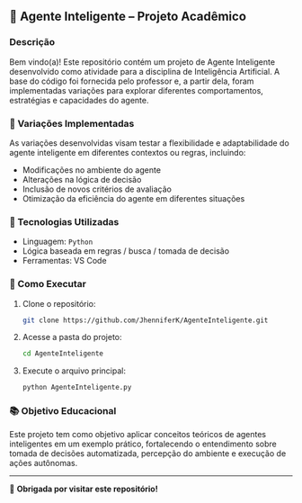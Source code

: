 ## 🧠 Agente Inteligente – Projeto Acadêmico

### Descrição

Bem vindo(a)! Este repositório contém um projeto de Agente Inteligente desenvolvido como atividade para a disciplina de Inteligência Artificial. A base do código foi fornecida pelo professor e, a partir dela, foram implementadas variações para explorar diferentes comportamentos, estratégias e capacidades do agente.

### 🔄 Variações Implementadas

As variações desenvolvidas visam testar a flexibilidade e adaptabilidade do agente inteligente em diferentes contextos ou regras, incluindo:

* Modificações no ambiente do agente
* Alterações na lógica de decisão
* Inclusão de novos critérios de avaliação
* Otimização da eficiência do agente em diferentes situações

### 🚀 Tecnologias Utilizadas

* Linguagem: `Python`
* Lógica baseada em regras / busca / tomada de decisão
* Ferramentas: VS Code

### 📁 Como Executar

1. Clone o repositório:

   ```bash
   git clone https://github.com/JhenniferK/AgenteInteligente.git
   ```
2. Acesse a pasta do projeto:

   ```bash
   cd AgenteInteligente
   ```
3. Execute o arquivo principal:

   ```bash
   python AgenteInteligente.py
   ```

### 📚 Objetivo Educacional

Este projeto tem como objetivo aplicar conceitos teóricos de agentes inteligentes em um exemplo prático, fortalecendo o entendimento sobre tomada de decisões automatizada, percepção do ambiente e execução de ações autônomas.

---

🖤 **Obrigada por visitar este repositório!**
